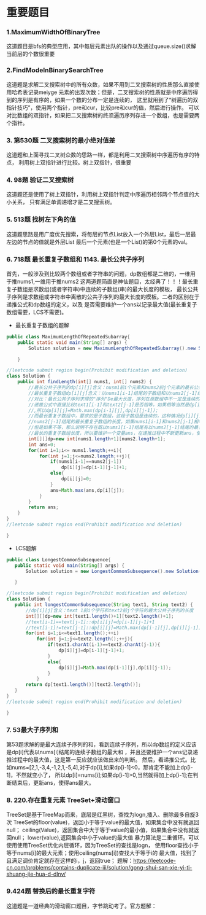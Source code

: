 # 重要题目
### 1.MaximumWidthOfBinaryTree
这道题目是bfs的典型应用，其中每层元素出队的操作以及通过queue.size()求解当前层的个数很重要

### 2.FindModeInBinarySearchTree
这道题是求解二叉搜索树中的所有众数，如果不用到二叉搜索树的性质那么直接使用哈希表记录meiyge
元素的出现次数；但是，二叉搜索树的性质就是中序遍历得到的序列是有序的，如果一个数的分布一定是连续的，
这里就用到了“树遍历的双指针技巧”，使用两个指针，pre和cur，比较pre和cur的值，然后进行操作。
可以对比数组的双指针，如果把二叉搜索树的终须遍历序列存进一个数组，也是需要两个指针。

### 3. 第530题 二叉搜索树的最小绝对值差
这道题和上面寻找二叉树众数的思路一样，都是利用二叉搜索树中序遍历有序的特点，
利用树上双指针进行比较。树上双指针，很重要

### 4. 98题 验证二叉搜索树
这道题还是使用了树上双指针，利用树上双指针判定中序遍历相邻两个节点值的大小关系，
只有满足单调递增才是二叉搜索树。

### 5. 513题 找树左下角的值
这道题思路是用广度优先搜索，将每层的节点List放入一个外层List，最后一层最左边的节点的值就是外层List
最后一个元素(也是一个List)的第0个元素的val。

### 6. 718题 最长重复子数组和 1143. 最长公共子序列 
首先，一般涉及到比较两个数组或者字符串的问题，dp数组都是二维的，一维用于推nums1,一维用于推nums2
这两道题简直是神仙题目，太经典了！！！最长重复子数组是求数组(或者字符串)中连续的子数组(串)的最大长度的模板，
最长公共子序列是求数组或字符串中离散的公共子序列的最大长度的模板。二者的区别在于递推公式和dp数组的定义，以及
是否需要维护一个ans以记录最大值(最长重复子数组需要，LCS不需要)。



- 最长重复子数组的题解
```java
public class MaximumLengthOfRepeatedSubarray{
    public static void main(String[] args) {
        Solution solution = new MaximumLengthOfRepeatedSubarray().new Solution();

    }

//leetcode submit region begin(Prohibit modification and deletion)
class Solution {
    public int findLength(int[] nums1, int[] nums2) {
        //最长公共子序列的dp[i][j]含义：nusm1前i个元素和nums2前j个元素的最长公共子数组的长度
        //最长重复子数组dp[i][j]含义：以nums1[i-1]结尾的子数组和以nums2[j-1]结尾的子数组的最长公共子数组的长度
        //对比：最长公共子序列求得的"序列"De最大长度，序列在原数组中不一定是连续的，所以等价于是离散的，所以
        //递推公式中直接比较text1[i-1]和text2[j-1]是否相等，如果相等当然是dp[i-1][j-1]+1,如果不等，由于是离散的
        //,所以dp[i][j]=Math.max(dp[i-1][j],dp[i][j-1]);
        //而最长重复子数组中，要求的是子数组，这段子数组是连续的，这种情况dp[i][j]的含义就是以nums1[i-1]结尾且以
        //nums2[j-1]结尾的最长重复子数组的长度。如果nums1[i-1]和nums2[j-1]相等，当然dp[i][j]=dp[i-1][j-1]+1;
        //但是如果不等，那么说明不存在既以nums1[i-1]结尾有以nums2[j-1]结尾的最长重复子数组，所以dp[i][j]=0,并且由于求得的
        //最长的重复子数组长度，所以要维护一个变量ans，在递推过程中不断更新ans，使得ans取得的是最大值，最后返回ans即可。
        int[][]dp=new int[nums1.length+1][nums2.length+1];
        int ans=0;
        for(int i=1;i<= nums1.length;++i){
            for(int j=1;j<=nums2.length;++j){
                if(nums1[i-1]==nums2[j-1])
                    dp[i][j]=dp[i-1][j-1]+1;
                else{
                    dp[i][j]=0;
                }
                ans=Math.max(ans,dp[i][j]);
            }
        }
        return ans;
    }
}
//leetcode submit region end(Prohibit modification and deletion)

}

```

- LCS题解
 ```java
public class LongestCommonSubsequence{
    public static void main(String[] args) {
        Solution solution = new LongestCommonSubsequence().new Solution();

    }

//leetcode submit region begin(Prohibit modification and deletion)
class Solution {
    public int longestCommonSubsequence(String text1, String text2) {
        //dp[i][j]含义：text 1前i个字符和text2前j个字符的最大公共子序列的长度
        int[][]dp=new int[text1.length()+1][text2.length()+1];
        //text[i-1]==text[j-1]::dp[i][j]=dp[i-1][j-1]+1
        //text[i-1]!=text[j-1]::dp[i][j]=Math.max(dp[i-1][j],dp[i][j-1])
        for(int i=1;i<=text1.length();++i)
            for(int j=1;j<=text2.length();++j){
                if(text1.charAt(i-1)==text2.charAt(j-1)){
                    dp[i][j]=dp[i-1][j-1]+1;
                }
                else{
                    dp[i][j]=Math.max(dp[i-1][j],dp[i][j-1]);
                }
            }
        return dp[text1.length()][text2.length()];
    }
}
//leetcode submit region end(Prohibit modification and deletion)

}

```
### 7.  53最大子序列和
第53题求解的是最大连续子序列的和，看到连续子序列，所以dp数组的定义应该是dp[i]代表以nums[i]结尾的连续子数组的最大和
，并且还要维护一个ans记录递推过程中的最大值，这是第一反应就应该做出来的判断。
然后，看递推公式。比如nums=[2,1,-3,4,-1,2,1,-5,4],对于dp[i],如果dp[i-1]<0，那肯定不能加上dp[i-1]，不然就变小了，
所以dp[i]=nums[i];如果dp[i-1]>0,当然就得加上dp[i-1];在判断结束后，更新ans，使得ans最大。

### 8. 220.存在重复元素 TreeSet+滑动窗口
TreeSet是基于TreeMap而来，底层是红黑树，查找为logn,插入、删除最多自旋3次
TreeSet的floor(value)，返回小于等于value的最大值，如果集合中没有就返回null；
ceiling(Value)，返回集合中大于等于value的最小值，如果集合中没有就返回null；
lower(value),返回集合中小于value的最大值
暴力算法是二重循环。可以使用使用TreeSet优化内层循环，因为TreeSet的查找是logn，
使用floor查找小于等于nums[i]的最大元素；使用ceiling(nums[i])查找大于等于i的
最大值，找到了且满足调价肯定就存在这样的i，j，返回true；
题解：https://leetcode-cn.com/problems/contains-duplicate-iii/solution/gong-shui-san-xie-yi-ti-shuang-jie-hua-d-dlnv/

### 9.424题 替换后的最长重复字符
这道题是一道经典的滑动窗口题目，字节跳动考了。官方题解：

